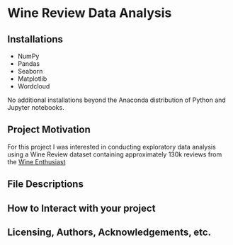 # Wine Review Data Analysis

## Installations
 - NumPy
 - Pandas
 - Seaborn
 - Matplotlib
 - Wordcloud
 
No additional installations beyond the Anaconda distribution of Python and Jupyter notebooks.

## Project Motivation
For this project I was interested in conducting exploratory data analysis using a Wine Review dataset containing approximately 130k reviews from the [Wine Enthusiast](https://www.winemag.com/?s=&drink_type=wine) 

## File Descriptions

## How to Interact with your project

## Licensing, Authors, Acknowledgements, etc.
